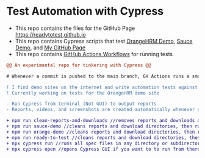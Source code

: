 # Test Automation with Cypress
- This repo contains the files for the GitHub Page https://readytotest.github.io
- This repo contains Cypress scripts that test <a href="https://opensource-demo.orangehrmlive.com">OrangeHRM Demo</a>, <a href="https://www.saucedemo.com">Sauce Demo</a>, and  <a href="https://readytotest.github.io">My GitHub Page</a>
- This repo contains <a href="https://github.com/readytotest/readytotest.github.io/actions">GitHub Actions Workflows</a> for running tests

```diff
@@ An experimental repo for tinkering with Cypress @@

# Whenever a commit is pushed to the main branch, GH Actions runs a smoke test against the GH Page

! I find demo sites on the internet and write automation tests against them
! Currently working on tests for the OrangeHRM demo site

- Run Cypress from terminal (Not GUI) to output reports
- Reports, videos, and screenshots are created automatically whenever you run Cypress from terminal

+ npm run clean-reports-and-downloads //removes reports and downloads directories and recreates them
+ npm run sauce-demo //cleans reports and download directories, then runs tests against Sauce Demo site
+ npm run orange-demo //cleans reports and download directories, then runs tests against OrangeHRM demo site
+ npm run ready-to-test //cleans reports and download directories, then runs tests against my GitHub page
+ npx cypress run //runs all spec files in any directory or subdirectory in this project
+ npx cypress open //opens Cypress GUI if you want to to run from there
```
